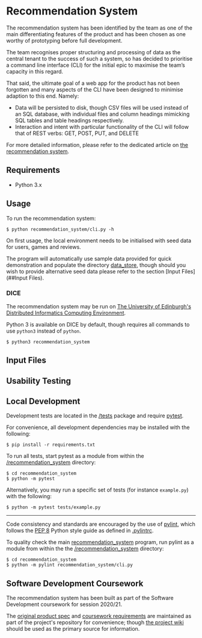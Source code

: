 # Recommendation System

The recommendation system has been identified by the team as one of the main differentiating features of the product and has been chosen as one worthy of prototyping before full development.

The team recognises proper structuring and processing of data as the central tenant to the success of such a system, so has decided to prioritise a command line interface (CLI) for the initial epic to maximise the team’s capacity in this regard.

That said, the ultimate goal of a web app for the product has not been forgotten and many aspects of the CLI have been designed to minimise adaption to this end. Namely:

* Data will be persisted to disk, though CSV files will be used instead of an SQL database, with individual files and column headings mimicking SQL tables and table headings respectively.
* Interaction and intent with particular functionality of the CLI will follow that of REST verbs: GET, POST, PUT, and DELETE

For more detailed information, please refer to the dedicated article on [the recommendation system](https://git.ecdf.ed.ac.uk/softdevonline2021/group_7/wikis/13.-Recommendation-System).

## Requirements

* Python 3.x

## Usage

To run the recommendation system:

```console
$ python recommendation_system/cli.py -h
```

On first usage, the local environment needs to be initialised with seed data for users, games and reviews.

The program will automatically use sample data provided for quick demonstration and populate the directory [data_store](data_store), though should you wish to provide alternative seed data please refer to the section [Input Files](##Input Files).

### DICE

The recommendation system may be run on [The University of Edinburgh's Distributed Informatics Computing Environment](http://computing.help.inf.ed.ac.uk/).

Python 3 is available on DICE by default, though requires all commands to use `python3` instead of `python`.

```console
$ python3 recommendation_system
```

## Input Files

## Usability Testing

## Local Development

Development tests are located in the [/tests](/recommendation_system/tests) package and require [pytest](https://docs.pytest.org/en/stable/).

For convenience, all development dependencies may be installed with the following:

```console
$ pip install -r requirements.txt
```

To run all tests, start pytest as a module from within the [/recommendation_system](/recommendation_system) directory:

```console
$ cd recommendation_system
$ python -m pytest
```

Alternatively, you may run a specific set of tests (for instance `example.py`) with the following:

```console
$ python -m pytest tests/example.py
```

---

Code consistency and standards are encouraged by the use of [pylint](https://pypi.org/project/pylint/),
which follows the [PEP 8](https://www.python.org/dev/peps/pep-0008/) Python style guide as defined in [.pylintrc](.pylintrc).

To quality check the main [recommendation_system](recommendation_system) program, run pylint as a module from within the the [/recommendation_system](/recommendation_system) directory:

```console
$ cd recommendation_system
$ python -m pylint recommendation_system/cli.py
```

## Software Development Coursework

The recommendation system has been built as part of the Software Development coursework for session 2020/21.

The [original product spec](spec.md) and [coursework requirements](assessment.md) are maintained as part of the project's repository for convenience; though [the project wiki](https://git.ecdf.ed.ac.uk/softdevonline2021/group_7/wikis/home) should be used as the primary source for information.